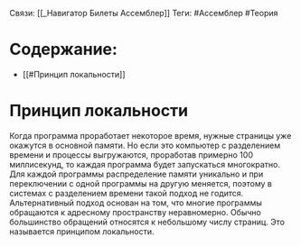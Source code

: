 Связи: [[_Навигатор Билеты Ассемблер]]
Теги: #Ассемблер #Теория 

# Содержание:
- [[#Принцип локальности]]

# Принцип локальности

Когда программа проработает некоторое время, нужные страницы уже окажутся в основной памяти. Но если это компьютер с разделением времени и процессы выгружаются, проработав примерно 100 миллисекунд, то каждая программа будет запускаться многократно. Для каждой программы распределение памяти уникально и при переключении с одной программы на другую меняется, поэтому в системах с разделением времени такой подход не годится. Альтернативный подход основан на том, что многие программы обращаются к адресному пространству неравномерно. Обычно большинство обращений относятся к небольшому числу страниц. Это называется принципом локальности.